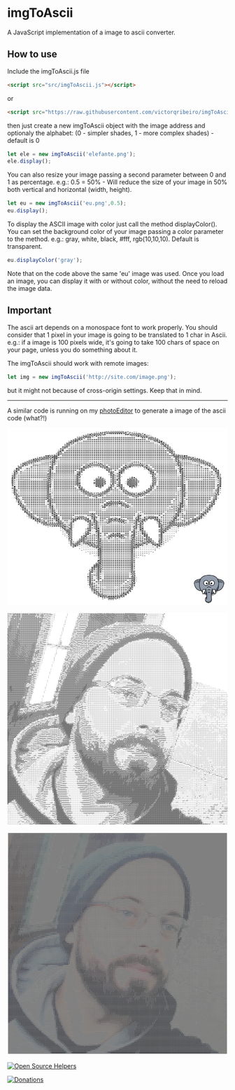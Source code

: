 # imgToAscii

A JavaScript implementation of a image to ascii converter.

## How to use

Include the imgToAscii.js file
```html
<script src="src/imgToAscii.js"></script>
```
or
```html
<script src="https://raw.githubusercontent.com/victorqribeiro/imgToAscii/v1.3/src/imgToAscii.js"></script>

```
then just create a new imgToAscii object with the image address and optionaly the alphabet: (0 - simpler shades, 1 - more complex shades) - default is 0

```javascript
let ele = new imgToAscii('elefante.png');
ele.display();
```

You can also resize your image passing a second parameter between 0 and 1 as percentage. e.g.: 0.5 = 50% - Will reduce the size of your image in 50% both vertical and horizontal (width, height).

```javascript
let eu = new imgToAscii('eu.png',0.5);
eu.display();
```

To display the ASCII image with color just call the method displayColor(). You can set the background color of your image passing a color parameter to the method. e.g.: gray, white, black, #fff, rgb(10,10,10). Default is transparent.

```javascript
eu.displayColor('gray');
```

Note that on the code above the same 'eu' image was used. Once you load an image, you can display it with or without color, without the need to reload the image data.

## Important

The ascii art depends on a monospace font to work properly. You should consider that 1 pixel in your image is going to be translated to 1 char in Ascii. e.g.: if a image is 100 pixels wide, it's going to take 100 chars of space on your page, unless you do something about it.

The imgToAscii should work with remote images:
```javascript
let img = new imgToAscii('http://site.com/image.png');
```
but it might not because of cross-origin settings. Keep that in mind.

----

A similar code is running on my [photoEditor](https://victorribeiro.com/photoEditor) to generate a image of the ascii code (what?!)

![result](img/ele.png)

![result](img/eu-ascii.png)

![result](img/eu-ascii-color.png)

[![Open Source Helpers](https://www.codetriage.com/victorqribeiro/imgtoascii/badges/users.svg)](https://www.codetriage.com/victorqribeiro/imgtoascii)

[![Donations](https://www.paypalobjects.com/en_US/i/btn/btn_donateCC_LG.gif)](https://www.paypal.com/cgi-bin/webscr?cmd=_donations&business=victorqribeiro%40gmail%2ecom&lc=BR&item_name=Victor%20Ribeiro&item_number=donation&currency_code=USD&bn=PP%2dDonationsBF%3abtn_donateCC_LG%2egif%3aNonHosted)
